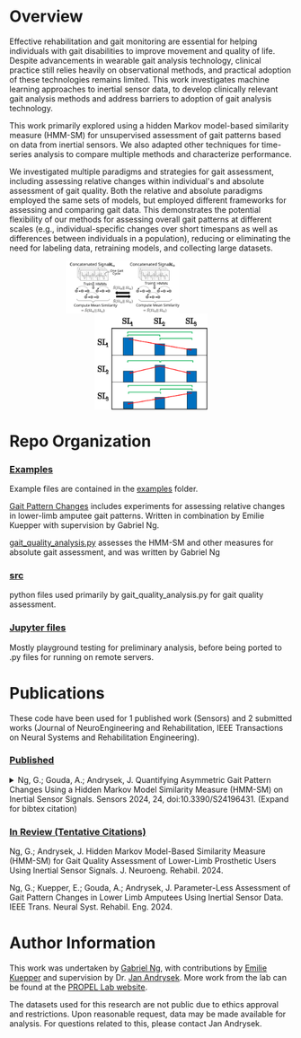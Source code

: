 # Overview

<div align="left">

Effective rehabilitation and gait monitoring are essential for helping individuals with gait disabilities to improve movement and quality of life. Despite advancements in wearable gait analysis technology, clinical practice still relies heavily on observational methods, and practical adoption of these technologies remains limited. This work investigates machine learning approaches to inertial sensor data, to develop clinically relevant gait analysis methods and address barriers to adoption of gait analysis technology.

This work primarily explored using a hidden Markov model-based similarity measure (HMM-SM) for unsupervised assessment of gait patterns based on data from inertial sensors. We also adapted other techniques for time-series analysis to compare multiple methods and characterize performance. 

We investigated multiple paradigms and strategies for gait assessment, including assessing relative changes within individual's and absolute assessment of gait quality. Both the relative and absolute paradigms employed the same sets of models, but employed different frameworks for assessing and comparing gait data. This demonstrates the potential flexibility of our methods for assessing overall gait patterns at different scales (e.g., individual-specific changes over short timespans as well as differences between individuals in a population), reducing or eliminating the need for labeling data, retraining models, and collecting large datasets.

<div align="center">

<p float="left">
  <img align="top" align="middle" width="40%" src="assets/HMM-SM_Algorithm_Model_Overview.svg" style="display: inline-block; margin-right: 100px; auto; max-height: 200px"/>
  <img align="top" align="middle" width="40%" src="assets/Annotated_results.svg" style="display: inline-block; margin: 0 auto; max-height: 200px"/>
  
</p>

<div align="left">

# Repo Organization
### <u>Examples</u>
Example files are contained in the [examples](./examples) folder.

[Gait Pattern Changes](<./examples/Gait Pattern Changes/>) includes experiments for assessing relative changes in lower-limb amputee gait patterns. Written in combination by Emilie Kuepper with supervision by Gabriel Ng.

[gait_quality_analysis.py](./examples/gait_quality_analysis.py) assesses the HMM-SM and other measures for absolute gait assessment, and was written by Gabriel Ng

### <u>src</u>
python files used primarily by gait_quality_analysis.py for gait quality assessment.

### <u>Jupyter files</u>
Mostly playground testing for preliminary analysis, before being ported to .py files for running on remote servers.

# Publications
These code have been used for 1 published work (Sensors) and 2 submitted works (Journal of NeuroEngineering and Rehabilitation, IEEE Transactions on Neural Systems and Rehabilitation Engineering). 

### <u>Published</u>

<details>
<summary>
Ng, G.; Gouda, A.; Andrysek, J. Quantifying Asymmetric Gait Pattern Changes Using a Hidden Markov Model Similarity Measure (HMM-SM) on Inertial Sensor Signals. Sensors 2024, 24, doi:10.3390/S24196431. (Expand for bibtex citation)
</summary>

```bibtex
@article{Ng2024,
    title = {Quantifying Asymmetric Gait Pattern Changes using a Hidden Markov Model Similarity Measure (HMM-SM) on Inertial Sensor Signals},
    author = {Gabriel Ng and Aliaa Gouda and Jan Andrysek},
    doi = {10.3390/S24196431},
    file = {:C\:/Users/Gabriel Ng/Downloads/sensors-24-06431.pdf:pdf},
    journal = {Sensors},
    keywords = {gait assessment,gait disabilities,machine learning,unsupervised learning,wearable sensors},
    number = {19},
    url = {https://www.mdpi.com/1424-8220/24/19/6431},
    volume = {24},
    year = {2024}
}
```
</details>

### <u>In Review (Tentative Citations)</u>

Ng, G.; Andrysek, J. Hidden Markov Model-Based Similarity Measure (HMM-SM) for Gait Quality Assessment of Lower-Limb Prosthetic Users Using Inertial Sensor Signals. J. Neuroeng. Rehabil. 2024.

Ng, G.; Kuepper, E.; Gouda, A.; Andrysek, J. Parameter-Less Assessment of Gait Pattern Changes in Lower Limb Amputees Using Inertial Sensor Data. IEEE Trans. Neural Syst. Rehabil. Eng. 2024.

# Author Information

<div align="left">

This work was undertaken by [Gabriel Ng](https://github.com/gabepierng), with contributions by [Emilie Kuepper](https://www.linkedin.com/in/emilie-kuepper/?originalSubdomain=ca) and supervision by Dr. [Jan Andrysek](https://bme.utoronto.ca/faculty-research/core-faculty/jan-andrysek/). More work from the lab can be found at the [PROPEL Lab website](https://hollandbloorview.ca/research-education/bloorview-research-institute/research-centres-labs/propel-lab).

The datasets used for this research are not public due to ethics approval and restrictions. Upon reasonable request, data may be made available for analysis. For questions related to this, please contact Jan Andrysek.